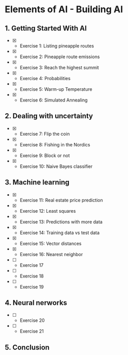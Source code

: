 # Elements of AI - Building AI

## 1. Getting Started With AI

- [x] - Exercise 1: Listing pineapple routes
- [x] - Exercise 2: Pineapple route emissions
- [x] - Exercise 3: Reach the highest summit
- [x] - Exercise 4: Probabilities
- [x] - Exercise 5: Warm-up Temperature
- [x] - Exercise 6: Simulated Annealing

## 2. Dealing with uncertainty

- [x] - Exercise 7: Flip the coin
- [x] - Exercise 8: Fishing in the Nordics
- [x] - Exercise 9: Block or not
- [x] - Exercise 10: Naive Bayes classifier

## 3. Machine learning

- [x] - Exercise 11: Real estate price prediction
- [x] - Exercise 12: Least squares
- [x] - Exercise 13: Predictions with more data
- [x] - Exercise 14: Training data vs test data
- [x] - Exercise 15: Vector distances
- [x] - Exercise 16: Nearest neighbor
- [ ] - Exercise 17
- [ ] - Exercise 18
- [ ] - Exercise 19

## 4. Neural nerworks

- [ ] - Exercise 20
- [ ] - Exercise 21

## 5. Conclusion
